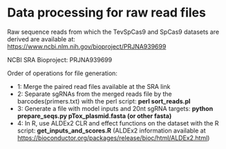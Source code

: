 # Data processing for raw read files

Raw sequence reads from which the TevSpCas9 and SpCas9 datasets are derived are available at: https://www.ncbi.nlm.nih.gov/bioproject/PRJNA939699

NCBI SRA Bioproject: PRJNA939699

Order of operations for file generation:
* 1: Merge the paired read files available at the SRA link
* 2: Separate sgRNAs from the merged reads file by the barcodes(primers.txt) with the perl script: **perl sort_reads.pl**
* 3: Generate a file with model inputs and 20nt sgRNA targets: **python prepare_seqs.py pTox_plasmid.fasta (or other fasta)**
* 4: In R, use ALDEx2 CLR and effect functions on the dataset with the R script: **get_inputs_and_scores.R** (ALDEx2 information available at https://bioconductor.org/packages/release/bioc/html/ALDEx2.html)
